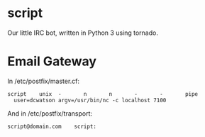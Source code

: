 script
======

Our little IRC bot, written in Python 3 using tornado.

Email Gateway
=============

In /etc/postfix/master.cf:

    script    unix  -       n       n       -       -       pipe
      user=dcwatson argv=/usr/bin/nc -c localhost 7100

And in /etc/postfix/transport:

    script@domain.com    script:

